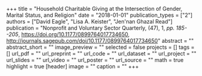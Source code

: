 +++
title = "Household Charitable Giving at the Intersection of Gender, Marital Status, and Religion"
date = "2018-01-01"
publication_types = ["2"]
authors = ["David Eagle", "Lisa A. Keister", "Jen'nan Ghazal Read"]
publication = "Nonprofit and Voluntary Sector Quarterly, (47), 1, _pp. 185--205_, https://doi.org/10.1177/0899764017734650, http://journals.sagepub.com/doi/10.1177/0899764017734650"
abstract = ""
abstract_short = ""
image_preview = ""
selected = false
projects = []
tags = []
url_pdf = ""
url_preprint = ""
url_code = ""
url_dataset = ""
url_project = ""
url_slides = ""
url_video = ""
url_poster = ""
url_source = ""
math = true
highlight = true
[header]
image = ""
caption = ""
+++
